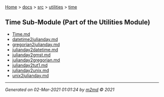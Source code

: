 [Home](../../../index.md) > [docs](../../../docs_index.md) > [src](../../src_index.md) > [utilities](../utilities_index.md) > [time](time_index.md)  

## Time Sub-Module (Part of the Utilities Module)

- [Time.md](Time.md)
- [datetime2julianday.md](datetime2julianday.md)
- [gregorian2julianday.md](gregorian2julianday.md)
- [julianday2datetime.md](julianday2datetime.md)
- [julianday2gmst.md](julianday2gmst.md)
- [julianday2gregorian.md](julianday2gregorian.md)
- [julianday2tut1.md](julianday2tut1.md)
- [julianday2unix.md](julianday2unix.md)
- [unix2julianday.md](unix2julianday.md)

***

*Generated on 02-Mar-2021 01:01:24 by [m2md](https://github.com/crgnam-research/m2md) © 2021*